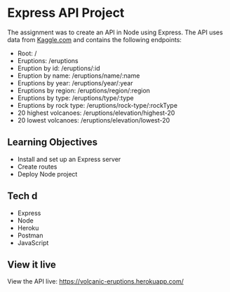 # Express API Project

The assignment was to create an API in Node using Express. The API uses data from [Kaggle.com](https://www.kaggle.com/smithsonian/volcanic-eruptions) and contains the following endpoints:

- Root: /
- Eruptions: /eruptions
- Eruption by id: /eruptions/:id
- Eruption by name: /eruptions/name/:name
- Eruptions by year: /eruptions/year/:year
- Eruptions by region: /eruptions/region/:region
- Eruptions by type: /eruptions/type/:type
- Eruptions by rock type: /eruptions/rock-type/:rockType
- 20 highest volcanoes: /eruptions/elevation/highest-20
- 20 lowest volcanoes: /eruptions/elevation/lowest-20

## Learning Objectives

- Install and set up an Express server
- Create routes
- Deploy Node project

## Tech d

- Express
- Node
- Heroku
- Postman
- JavaScript

## View it live

View the API live: https://volcanic-eruptions.herokuapp.com/
